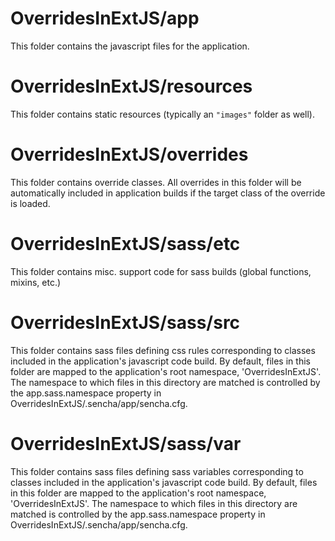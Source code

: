 # OverridesInExtJS/app

This folder contains the javascript files for the application.

# OverridesInExtJS/resources

This folder contains static resources (typically an `"images"` folder as well).

# OverridesInExtJS/overrides

This folder contains override classes. All overrides in this folder will be 
automatically included in application builds if the target class of the override
is loaded.

# OverridesInExtJS/sass/etc

This folder contains misc. support code for sass builds (global functions, 
mixins, etc.)

# OverridesInExtJS/sass/src

This folder contains sass files defining css rules corresponding to classes
included in the application's javascript code build.  By default, files in this 
folder are mapped to the application's root namespace, 'OverridesInExtJS'. The
namespace to which files in this directory are matched is controlled by the
app.sass.namespace property in OverridesInExtJS/.sencha/app/sencha.cfg. 

# OverridesInExtJS/sass/var

This folder contains sass files defining sass variables corresponding to classes
included in the application's javascript code build.  By default, files in this 
folder are mapped to the application's root namespace, 'OverridesInExtJS'. The
namespace to which files in this directory are matched is controlled by the
app.sass.namespace property in OverridesInExtJS/.sencha/app/sencha.cfg. 

